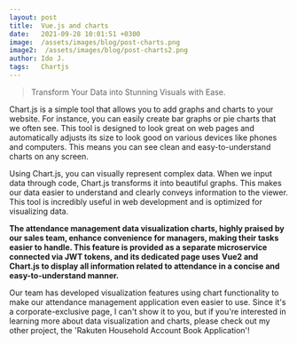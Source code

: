 ```yaml
---
layout: post
title:  Vue.js and charts
date:   2021-09-28 10:01:51 +0300
image:  /assets/images/blog/post-charts.png
image2:  /assets/images/blog/post-charts2.png
author: Ido J.
tags:   Chartjs
---
```


> Transform Your Data into Stunning Visuals with Ease.

Chart.js is a simple tool that allows you to add graphs and charts to your website. For instance, you can easily create bar graphs or pie charts that we often see. This tool is designed to look great on web pages and automatically adjusts its size to look good on various devices like phones and computers. This means you can see clean and easy-to-understand charts on any screen.

Using Chart.js, you can visually represent complex data. When we input data through code, Chart.js transforms it into beautiful graphs. This makes our data easier to understand and clearly conveys information to the viewer. This tool is incredibly useful in web development and is optimized for visualizing data.

**The attendance management data visualization charts, highly praised by our sales team, enhance convenience for managers, making their tasks easier to handle. This feature is provided as a separate microservice connected via JWT tokens, and its dedicated page uses Vue2 and Chart.js to display all information related to attendance in a concise and easy-to-understand manner.**

Our team has developed visualization features using chart functionality to make our attendance management application even easier to use. Since it's a corporate-exclusive page, I can't show it to you, but if you're interested in learning more about data visualization and charts, please check out my other project, the 'Rakuten Household Account Book Application'!

